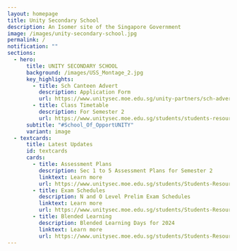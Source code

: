 ```yaml
---
layout: homepage
title: Unity Secondary School
description: An Isomer site of the Singapore Government
image: /images/unity-secondary-school.jpg
permalink: /
notification: ""
sections:
  - hero:
      title: UNITY SECONDARY SCHOOL
      background: /images/USS_Montage_2.jpg
      key_highlights:
        - title: Sch Canteen Advert
          description: Application Form
          url: https://www.unitysec.moe.edu.sg/unity-partners/sch-adverts/
        - title: Class Timetable
          description: For Semester 2
          url: https://www.unitysec.moe.edu.sg/students/students-resources/classtimetable/
      subtitle: "#School_Of_OpportUNITY"
      variant: image
  - textcards:
      title: Latest Updates
      id: textcards
      cards:
        - title: Assessment Plans
          description: Sec 1 to 5 Assessment Plans for Semester 2
          linktext: Learn more
          url: https://www.unitysec.moe.edu.sg/students/Students-Resources/assessment/
        - title: Exam Schedules
          description: N and O Level Prelim Exam Schedules
          linktext: Learn more
          url: https://www.unitysec.moe.edu.sg/students/Students-Resources/assessment/
        - title: Blended Learning
          description: Blended Learning Days for 2024
          linktext: Learn more
          url: https://www.unitysec.moe.edu.sg/students/Students-Resources/blended-learning/permalink/
---
```

